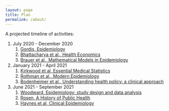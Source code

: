 ```yaml
---
layout: page
title: Plan
permalink: /about/
---
```


A projected timeline of activities:
1. July 2020 - December 2020
   1. [Gordis, Epidemiology](https://www.amazon.ca/Gordis-Epidemiology-David-Celentano-ScD/dp/0323552293)
   2. [Bhattacharya et al., Health Economics](https://www.amazon.ca/Health-Economics-Jay-Bhattacharya/dp/113702996X)
   3. [Brauer et al., Mathematical Models in Epidemiology](https://www.springer.com/gp/book/9783540789109)
2. January 2021 - April 2021
   1. [Kirkwood et al, Essential Medical Statistics](https://www.amazon.ca/Essential-Medical-Statistics-Betty-Kirkwood/dp/0865428719)
   2. [Rothman et al., Modern Epidemiology](https://www.amazon.ca/Modern-Epidemiology-Kenneth-J-Rothman/dp/1451190050)
   3. [Bodenheimer et al., Understanding health policy: a clinical approach](https://www.amazon.ca/Understanding-Health-Policy-Clinical-Approach/dp/1259584755)
3. June 2021 - September 2021
   1. [Woodward, Epidemiology: study design and data analysis](https://www.amazon.com/Epidemiology-Analysis-Chapman-Statistical-Science-ebook/dp/B00I60MVGC)
   2. [Rosen, A History of Public Health](https://books.google.com/books/about/A_History_of_Public_Health.html?id=DTwfUJ8iECMC)
   3. [Haynes et al, Clinical Epidemiology](https://www.amazon.ca/Clinical-Epidemiology-How-Practice-Research/dp/0781745241)